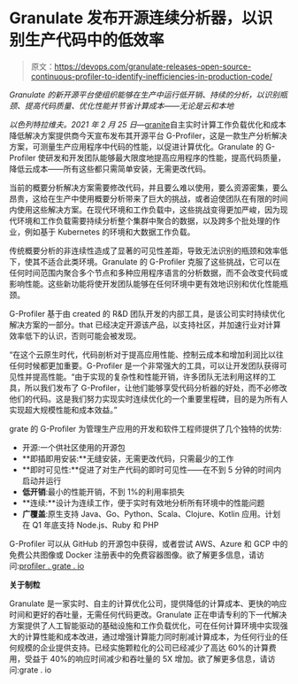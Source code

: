 # Granulate 发布开源连续分析器，以识别生产代码中的低效率

> 原文：<https://devops.com/granulate-releases-open-source-continuous-profiler-to-identify-inefficiencies-in-production-code/>

*Granulate 的新开源平台使组织能够在生产中运行低开销、持续的分析，以识别瓶颈、提高代码质量、优化性能并节省计算成本——无论是云和本地*

*以色列特拉维夫。2021 年 2 月 25 日*—[granite](https://granulate.io/)自主实时计算工作负载优化和成本降低解决方案提供商今天宣布发布其开源平台 G-Profiler，这是一款生产分析解决方案，可测量生产应用程序中代码的性能，以促进计算优化。Granulate 的 G-Profiler 使研发和开发团队能够最大限度地提高应用程序的性能，提高代码质量，降低云成本——所有这些都只需简单安装，无需更改代码。

当前的概要分析解决方案需要修改代码，并且要么难以使用，要么资源密集，要么昂贵，这给在生产中使用概要分析带来了巨大的挑战，或者迫使团队在有限的时间内使用这些解决方案。在现代环境和工作负载中，这些挑战变得更加严峻，因为现代环境和工作负载需要持续分析整个集群中聚合的数据，以及跨多个批处理的作业，例如基于 Kubernetes 的环境和大数据工作负载。

传统概要分析的非连续性造成了显著的可见性差距，导致无法识别的瓶颈和效率低下，使其不适合此类环境。Granulate 的 G-Profiler 克服了这些挑战，它可以在任何时间范围内聚合多个节点和多种应用程序语言的分析数据，而不会改变代码或影响性能。这些新功能将使开发团队能够在任何环境中更有效地识别和优化性能瓶颈。

G-Profiler 基于由 created 的 R&D 团队开发的内部工具，是该公司实时持续优化解决方案的一部分。that 已经决定开源该产品，以支持社区，并加速行业对计算效率低下的认识，否则可能会被发现。

“在这个云原生时代，代码剖析对于提高应用性能、控制云成本和增加利润比以往任何时候都更加重要。G-Profiler 是一个非常强大的工具，可以让开发团队获得可见性并提高性能。“由于实现的复杂性和性能开销，许多团队无法利用这样的工具，所以我们发布了 G-Profiler，让他们能够享受代码分析器的好处，而不必修改他们的代码。这是我们努力实现实时连续优化的一个重要里程碑，目的是为所有人实现超大规模性能和成本效益。”

grate 的 G-Profiler 为管理生产应用的开发和软件工程师提供了几个独特的优势:

*   开源:一个供社区使用的开源包
*   **即插即用安装:**无缝安装，无需更改代码，只需最少的工作
*   **即时可见性:**促进了对生产代码的即时可见性——在不到 5 分钟的时间内启动并运行
*   **低开销**:最小的性能开销，不到 1%的利用率损失
*   **连续:**设计为连续工作，便于实时有效地分析所有环境中的性能问题
*   **广覆盖**:原生支持 Java、Go、Python、Scala、Clojure、Kotlin 应用。计划在 Q1 年底支持 Node.js、Ruby 和 PHP

G-Profiler 可以从 GitHub 的开源包中获得，或者尝试 AWS、Azure 和 GCP 中的免费公共图像或 Docker 注册表中的免费容器图像。欲了解更多信息，请访问:[profiler . grate . io](http://profiler.granulate.io/)

**关于制粒**

Granulate 是一家实时、自主的计算优化公司，提供降低的计算成本、更快的响应时间和更好的吞吐量，无需任何代码更改。Granulate 正在申请专利的下一代解决方案提供了人工智能驱动的基础设施和工作负载优化，可在任何计算环境中实现强大的计算性能和成本改进，通过增强计算能力同时削减计算成本，为任何行业的任何规模的企业提供支持。已经实施颗粒化的公司已经减少了高达 60%的计算费用，受益于 40%的响应时间减少和吞吐量的 5X 增加。欲了解更多信息，请访问:grate . io